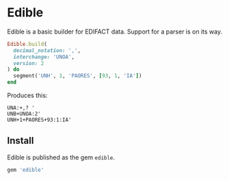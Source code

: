 # Edible

Edible is a basic builder for EDIFACT data. Support for a parser is on its way.

```ruby
Edible.build(
  decimal_notation: ',',
  interchange: 'UNOA',
  version: 2
) do
  segment('UNH', 1, 'PAORES', [93, 1, 'IA'])
end
```

Produces this:

```
UNA:+,? '
UNB+UNOA:2'
UNH+1+PAORES+93:1:IA'
```

## Install

Edible is published as the gem `edible`.

```ruby
gem 'edible'
```
